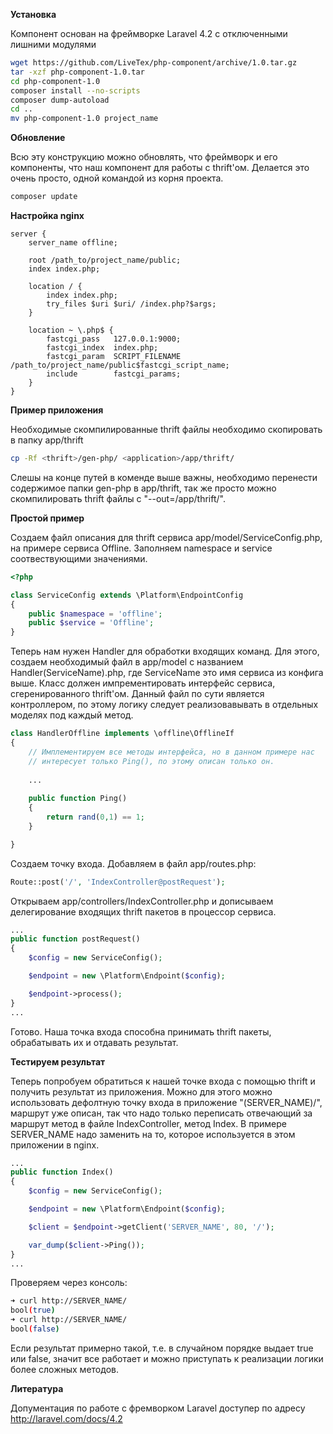**Установка**

Компонент основан на фреймворке Laravel 4.2 с отключенными лишними модулями

```bash
wget https://github.com/LiveTex/php-component/archive/1.0.tar.gz
tar -xzf php-component-1.0.tar
cd php-component-1.0
composer install --no-scripts
composer dump-autoload
cd ..
mv php-component-1.0 project_name
```

**Обновление**

Всю эту конструкцию можно обновлять, что фреймворк и его компоненты, что наш компонент для работы с thrift'ом. Делается это очень просто, одной командой из корня проекта.
```bash
composer update
```

**Настройка nginx**

```nginx
server {
    server_name offline;

    root /path_to/project_name/public;
    index index.php;

    location / {
        index index.php;
        try_files $uri $uri/ /index.php?$args;
    }

    location ~ \.php$ {
        fastcgi_pass   127.0.0.1:9000;
        fastcgi_index  index.php;
        fastcgi_param  SCRIPT_FILENAME /path_to/project_name/public$fastcgi_script_name;
        include        fastcgi_params;
    }
}
```

**Пример приложения**

Необходимые скомпилированные thrift файлы необходимо скопировать в папку app/thrift

```bash
cp -Rf <thrift>/gen-php/ <application>/app/thrift/
```

Слешы на конце путей в коменде выше важны, необходимо перенести содержимое папки gen-php в app/thrift, так же просто можно скомпилировать thrift файлы с "--out=<application>/app/thrift/".

**Простой пример**

Создаем файл описания для thrift сервиса app/model/ServiceConfig.php, на примере сервиса Offline. 
Заполняем namespace и service соотвествующими значениями.

```php
<?php

class ServiceConfig extends \Platform\EndpointConfig
{
    public $namespace = 'offline';
    public $service = 'Offline';
}
```

Теперь нам нужен Handler для обработки входящих команд. Для этого, создаем необходимый файл в app/model с названием Handler(ServiceName).php, где ServiceName это имя сервиса из конфига выше. Класс должен импрементировать интерфейс сервиса, сгеренированного thrift'ом. Данный файл по сути является контроллером, по этому логику следует реализовавывать в отдельных моделях под каждый метод.

```php
class HandlerOffline implements \offline\OfflineIf
{
    // Имплементируем все методы интерфейса, но в данном примере нас 
    // интересует только Ping(), по этому описан только он.
    
    ...
    
    public function Ping()
    {
        return rand(0,1) == 1;
    }

}
```

Создаем точку входа. Добавляем в файл app/routes.php:

```php
Route::post('/', 'IndexController@postRequest');
```

Открываем app/controllers/IndexController.php и дописываем делегирование входящих thrift пакетов в процессор сервиса.

```php
...
public function postRequest()
{
    $config = new ServiceConfig();

    $endpoint = new \Platform\Endpoint($config);

    $endpoint->process();
}
...
```

Готово. Наша точка входа способна принимать thrift пакеты, обрабатывать их и отдавать результат.

**Тестируем результат**

Теперь попробуем обратиться к нашей точке входа с помощью thrift и получить результат из приложения.
Можно для этого можно использовать дефолтную точку входа в приложение "(SERVER_NAME)/", маршрут уже описан, так что надо только переписать отвечающий за маршрут метод в файле IndexController, метод Index. В примере SERVER_NAME надо заменить на то, которое используется в этом приложении в nginx.

```php
...
public function Index()
{
    $config = new ServiceConfig();

    $endpoint = new \Platform\Endpoint($config);

    $client = $endpoint->getClient('SERVER_NAME', 80, '/');

    var_dump($client->Ping());
}
...
```

Проверяем через консоль:

```bash
➜ curl http://SERVER_NAME/
bool(true)
➜ curl http://SERVER_NAME/
bool(false)
```
Если результат примерно такой, т.е. в случайном порядке выдает true или false, значит все работает и можно приступать к реализации логики более сложных методов.

**Литература**

Допументация по работе с фремворком Laravel доступер по адресу http://laravel.com/docs/4.2
